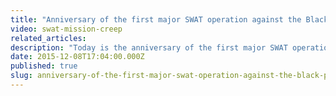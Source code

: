 ```yaml
---
title: "Anniversary of the first major SWAT operation against the Black Panthers"
video: swat-mission-creep
related_articles:
description: "Today is the anniversary of the first major SWAT operation, which took place in 1969 against the Black Panthers and gave rise to what some see as this country's over militarized police."
date: 2015-12-08T17:04:00.000Z
published: true
slug: anniversary-of-the-first-major-swat-operation-against-the-black-panthers
---
```


